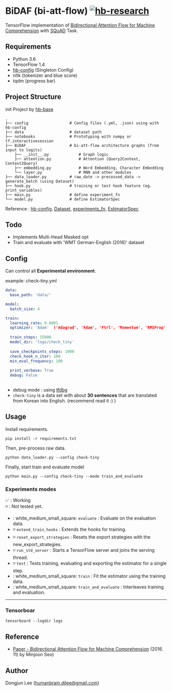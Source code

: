 # BiDAF (bi-att-flow) [![hb-research](https://img.shields.io/badge/hb--research-experiment-green.svg?style=flat&colorA=448C57&colorB=555555)](https://github.com/hb-research)

TensorFlow implementation of [Bidirectional Attention Flow for Machine Comprehension](https://arxiv.org/abs/1611.01603) with [SQuAD](https://rajpurkar.github.io/SQuAD-explorer/) Task.


## Requirements

- Python 3.6
- TensorFlow 1.4
- [hb-config](https://github.com/hb-research/hb-config) (Singleton Config)
- nltk (tokenizer and blue score)
- tqdm (progress bar)


## Project Structure

init Project by [hb-base](https://github.com/hb-research/hb-base)

    .
    ├── config                  # Config files (.yml, .json) using with hb-config
    ├── data                    # dataset path
    ├── notebooks               # Prototyping with numpy or tf.interactivesession
    ├── BiDAF                   # bi-att-flow architecture graphs (from input to logits)
        ├── __init__.py             # Graph logic
        ├── attention.py            # Attention (Query2Context, Context2Query)
        ├── embedding.py            # Word Embedding, Character Embedding
        └── layer.py                # RNN and other modules
    ├── data_loader.py          # raw_date -> precossed_data -> generate_batch (using Dataset)
    ├── hook.py                 # training or test hook feature (eg. print_variables)
    ├── main.py                 # define experiment_fn
    └── model.py                # define EstimatorSpec      

Reference : [hb-config](https://github.com/hb-research/hb-config), [Dataset](https://www.tensorflow.org/api_docs/python/tf/data/Dataset#from_generator), [experiments_fn](https://www.tensorflow.org/api_docs/python/tf/contrib/learn/Experiment), [EstimatorSpec](https://www.tensorflow.org/api_docs/python/tf/estimator/EstimatorSpec)

## Todo

- Implements Multi-Head Masked opt
- Train and evaluate with 'WMT German-English (2016)' dataset

## Config

Can control all **Experimental environment**.

example: check-tiny.yml

```yml
data:
  base_path: 'data/'

model:
  batch_size: 4

train:
  learning_rate: 0.0001
  optimizer: 'Adam'  ('Adagrad', 'Adam', 'Ftrl', 'Momentum', 'RMSProp', 'SGD')
  
  train_steps: 15000
  model_dir: 'logs/check_tiny'
  
  save_checkpoints_steps: 1000
  check_hook_n_iter: 100
  min_eval_frequency: 100
  
  print_verbose: True
  debug: False
  
```

* debug mode : using [tfdbg](https://www.tensorflow.org/programmers_guide/debugger)
* `check-tiny` is a data set with about **30 sentences** that are translated from Korean into English. (recommend read it :) )

## Usage

Install requirements.

```pip install -r requirements.txt```

Then, pre-process raw data.

```python data_loader.py --config check-tiny```

Finally, start train and evaluate model

```python main.py --config check-tiny --mode train_and_evaluate```


### Experiments modes

:white_check_mark: : Working  
:white_medium_small_square: : Not tested yet.


- : white_medium_small_square: `evaluate` : Evaluate on the evaluation data.
- :white_medium_small_square: `extend_train_hooks` :  Extends the hooks for training.
- :white_medium_small_square: `reset_export_strategies` : Resets the export strategies with the new_export_strategies.
- :white_medium_small_square: `run_std_server` : Starts a TensorFlow server and joins the serving thread.
- :white_medium_small_square: `test` : Tests training, evaluating and exporting the estimator for a single step.
- : white_medium_small_square: `train` : Fit the estimator using the training data.
- : white_medium_small_square: `train_and_evaluate` : Interleaves training and evaluation.

---

### Tensorboar

```tensorboard --logdir logs```


## Reference

- [Paper - Bidirectional Attention Flow for Machine Comprehension](https://arxiv.org/abs/1611.01603) (2016. 11) by Minjoon Seo)

## Author

Dongjun Lee (humanbrain.djlee@gmail.com)
